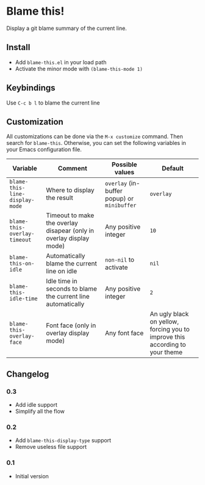 # Blame this!

Display a git blame summary of the current line.

## Install

- Add `blame-this.el` in your load path
- Activate the minor mode with `(blame-this-mode 1)`

## Keybindings

Use `C-c b l` to blame the current line

## Customization

All customizations can be done via the `M-x customize` command. Then search for `blame-this`.
Otherwise, you can set the following variables in your Emacs configuration file.

| Variable                       | Comment                                                             | Possible values                             | Default                                                                       |
|--------------------------------|---------------------------------------------------------------------|---------------------------------------------|-------------------------------------------------------------------------------|
| `blame-this-line-display-mode` | Where to display the result                                         | `overlay` (in-buffer popup) or `minibuffer` | `overlay`                                                                     |
| `blame-this-overlay-timeout`   | Timeout to make the overlay disapear (only in overlay display mode) | Any positive integer                        | `10`                                                                          |
| `blame-this-on-idle`           | Automatically blame the current line on idle                        | `non-nil` to activate                       | `nil`                                                                         |
| `blame-this-idle-time`         | Idle time in seconds to blame the current line automatically        | Any positive integer                        | `2`                                                                           |
| `blame-this-overlay-face`      | Font face (only in overlay display mode)                            | Any font face                               |  An ugly black on yellow, forcing you to improve this according to your theme |

## Changelog

### 0.3

- Add idle support
- Simplify all the flow

### 0.2

- Add `blame-this-display-type` support
- Remove useless file support

### 0.1

- Initial version

